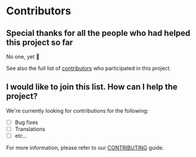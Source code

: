 # Contributors

## Special thanks for all the people who had helped this project so far

No one, yet 🙂

See also the full list of [contributors](https://github.com/D3strukt0r/docker-nginx/contributors) who participated in this project.

## I would like to join this list. How can I help the project?

We're currently looking for contributions for the following:

- [ ] Bug fixes
- [ ] Translations
- [ ] etc...

For more information, please refer to our [CONTRIBUTING](CONTRIBUTING.md) guide.
